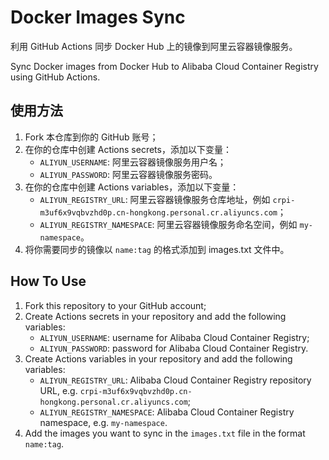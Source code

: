 # Docker Images Sync

利用 GitHub Actions 同步 Docker Hub 上的镜像到阿里云容器镜像服务。

Sync Docker images from Docker Hub to Alibaba Cloud Container Registry using GitHub Actions.


## 使用方法

1. Fork 本仓库到你的 GitHub 账号；
2. 在你的仓库中创建 Actions secrets，添加以下变量：
   - `ALIYUN_USERNAME`: 阿里云容器镜像服务用户名；
   - `ALIYUN_PASSWORD`: 阿里云容器镜像服务密码。
3. 在你的仓库中创建 Actions variables，添加以下变量：
   - `ALIYUN_REGISTRY_URL`: 阿里云容器镜像服务仓库地址，例如 `crpi-m3uf6x9vqbvzhd0p.cn-hongkong.personal.cr.aliyuncs.com`；
   - `ALIYUN_REGISTRY_NAMESPACE`: 阿里云容器镜像服务命名空间，例如 `my-namespace`。
4. 将你需要同步的镜像以 `name:tag` 的格式添加到 images.txt 文件中。

## How To Use

1. Fork this repository to your GitHub account;
2. Create Actions secrets in your repository and add the following variables:
   - `ALIYUN_USERNAME`: username for Alibaba Cloud Container Registry;
   - `ALIYUN_PASSWORD`: password for Alibaba Cloud Container Registry.
3. Create Actions variables in your repository and add the following variables:
   - `ALIYUN_REGISTRY_URL`: Alibaba Cloud Container Registry repository URL, e.g. `crpi-m3uf6x9vqbvzhd0p.cn-hongkong.personal.cr.aliyuncs.com`;
   - `ALIYUN_REGISTRY_NAMESPACE`: Alibaba Cloud Container Registry namespace, e.g. `my-namespace`.
4. Add the images you want to sync in the `images.txt` file in the format `name:tag`.
